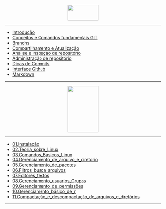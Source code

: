 <div align="Center">
  <img width = "100" Height= "50" src="https://i.imgur.com/mYjB0i4.png">

</div>

---


-  [Introdução](https://github.com/Geronimonetto/Engenharia_dados_AWS/tree/main/Sprint_01/Git_Github_Markdown/01.Conte%C3%BAdo%20Fundamental%20Git)
-  [Conceitos e Comandos fundamentais GIT](https://github.com/Geronimonetto/Engenharia_dados_AWS/tree/main/Sprint_01/Git_Github_Markdown/02.Branchs)    
-  [Branchs](https://github.com/Geronimonetto/Engenharia_dados_AWS/tree/main/Sprint_01/Git_Github_Markdown)
-  [Compartilhamento e Atualização](https://github.com/Geronimonetto/Engenharia_dados_AWS/tree/main/Sprint_01/Git_Github_Markdown/03.Compartilhamento%20e%20Atualiza%C3%A7%C3%A3o)
-  [Análise e inspeção de repositório](https://github.com/Geronimonetto/Engenharia_dados_AWS/tree/main/Sprint_01/Git_Github_Markdown/04.An%C3%A1lise%20e%20inspe%C3%A7%C3%A3o%20de%20reposit%C3%B3rio)
-  [Administração de repositório](https://github.com/Geronimonetto/Engenharia_dados_AWS/tree/main/Sprint_01/Git_Github_Markdown/05.Administra%C3%A7%C3%A3o%20de%20reposit%C3%B3rio)
-  [Dicas de Commits](https://github.com/Geronimonetto/Engenharia_dados_AWS/tree/main/Sprint_01/Git_Github_Markdown/06.Dicas%20de%20Commits)
-  [Interface Github](https://github.com/Geronimonetto/Engenharia_dados_AWS/tree/main/Sprint_01/Git_Github_Markdown/07.Interface%20Github)
-  [Markdown](https://github.com/Geronimonetto/Engenharia_dados_AWS/tree/main/Sprint_01/Git_Github_Markdown/08.Markdown)

---
<div align="Center">
  <img width = "100" Height= "150" src="https://images.vexels.com/media/users/3/140692/isolated/preview/72d1f12edf758d24f5b6db73bac4f297-logotipo-do-linux.png">

</div>

---


-  [01.Instalação]()
-  [02.Teoria_sobre_Linux]()    
-  [03.Comandos_Básicos_Linux]()
-  [04.Gerenciamento_de_arquivo_e_diretorio]()
-  [05.Gerenciamento_de_pacotes]()
-  [06.Filtros_busca_arquivos]()
-  [07.Editores_textos]()
-  [08.Gerenciamento_usuarios_Grupos]()
-  [09.Gerenciamento_de_permissões]()
-  [10.Gerenciamento_básico_de_r]()
-  [11.Compactação_e_descompactação_de_arquivos_e_diretórios]()

---
